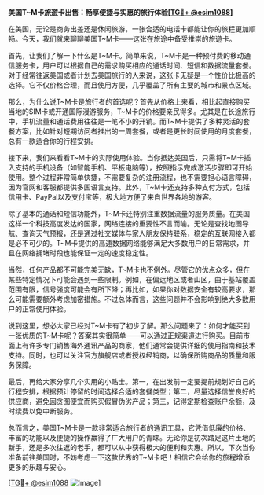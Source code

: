 **美国T~M卡旅遊卡出售：畅享便捷与实惠的旅行体验[[TG💪+ @esim1088](https://t.me/s/esim1088)]**

在美国，无论是商务出差还是休闲旅游，一张合适的电话卡都能让你的旅程更加顺畅。今天，我们就来聊聊美国T~M卡——这张在旅途中备受推崇的旅遊卡。

首先，让我们了解一下什么是T~M卡。简单来说，T~M卡是一种预付费的移动通信服务卡，用户可以根据自己的需求购买相应的通话时间、短信和数据流量套餐。对于经常往返美国或者计划去美国旅行的人来说，这张卡无疑是一个性价比极高的选择。它不仅价格合理，而且使用方便，几乎覆盖了所有主要的城市和景点区域。

那么，为什么说T~M卡是旅行者的首选呢？首先从价格上来看，相比起直接购买当地的SIM卡或开通国际漫游服务，T~M卡的价格要亲民得多。尤其是在长途旅行中，手机流量和通话费用往往是一笔不小的开销。而T~M卡提供了多种灵活的套餐方案，比如针对短期访问者推出的一周套餐，或者是更长时间使用的月度套餐，总有一款适合你的行程安排。

接下来，我们来看看T~M卡的实际使用体验。当你抵达美国后，只需将T~M卡插入支持的手机设备（如智能手机、平板电脑等），按照指示完成激活步骤即可开始使用。整个过程非常简单快捷，不需要复杂的注册流程，也不需要担心语言障碍，因为官网和客服都提供多国语言支持。此外，T~M卡还支持多种支付方式，包括信用卡、PayPal以及支付宝等，极大地方便了来自世界各地的游客。

除了基本的通话和短信功能外，T~M卡还特别注重数据流量的服务质量。在美国这样一个科技高度发达的国家，网络连接的重要性不言而喻。无论是查找地图导航、查询天气预报，还是通过社交媒体与家人朋友保持联系，稳定的互联网接入都是必不可少的。T~M卡提供的高速数据网络能够满足大多数用户的日常需求，并且在网络拥堵时段也能保证一定的速度稳定性。

当然，任何产品都不可能完美无缺，T~M卡也不例外。尽管它的优点众多，但在某些特定情况下可能会遇到一些限制。例如，在偏远地区或者山区，由于基站覆盖范围有限，信号强度可能会有所下降；再比如，如果你对数据安全有较高要求，那么可能需要额外考虑加密措施。不过总体而言，这些问题并不会影响到绝大多数用户的正常使用体验。

说到这里，想必大家已经对T~M卡有了初步了解。那么问题来了：如何才能买到一张优质的T~M卡呢？答案其实很简单——可以通过正规渠道进行购买。目前市面上有许多专门销售海外通讯产品的商家，他们通常会提供详细的使用指南和技术支持。同时，也可以关注官方旗舰店或者授权经销商，以确保所购商品的质量和服务保障。

最后，再给大家分享几个实用的小贴士。第一，在出发前一定要提前规划好自己的行程安排，根据预计停留的时间选择合适的套餐类型；第二，尽量选择信誉良好的供应商，避免因贪图便宜而购买假冒伪劣产品；第三，记得定期检查账户余额，及时续费以免中断服务。

总而言之，美国T~M卡是一款非常适合旅行者的通讯工具，它凭借低廉的价格、丰富的功能以及便捷的操作赢得了广大用户的青睐。无论你是初次踏足这片土地的新手，还是多次往返的老手，都可以从中获得极大的便利和实惠。所以，下次当你准备前往美国时，不妨考虑一下这款优秀的T~M卡吧！相信它会给你的旅程增添更多的乐趣与安心。

[[TG💪+ @esim1088](https://t.me/s/esim1088) ![Image](https://i.postimg.cc/4NQfJmqS/Snipaste-2025-05-13-00-14-12.png)]